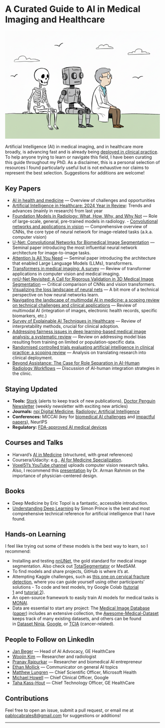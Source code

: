 # A Curated Guide to AI in Medical Imaging and Healthcare

![](ai-medical-imaging.png)

Artificial Intelligence (AI) in medical imaging, and in healthcare more broadly, is advancing fast and is already being [deployed in clinical practice](https://www.england.nhs.uk/long-read/guidance-on-the-use-of-ai-enabled-ambient-scribing-products-in-health-and-care-settings/). To help anyone trying to learn or navigate this field, I have been curating this guide throughout my PhD. As a disclaimer, this is a personal selection of resources I found particularly useful but is not exhaustive nor claims to represent the best selection. Suggestions for additions are welcome! 

## Key Papers
- [AI in health and medicine](https://www.nature.com/articles/s41591-021-01614-0) — Overview of challenges and opportunities
- [Artificial Intelligence in Healthcare: 2024 Year in Review](https://www.medrxiv.org/content/10.1101/2025.02.26.25322978v2): Trends and advances (mainly in research) from last year 
- [Foundation Models in Radiology: What, How, Why, and Why Not](https://pubs.rsna.org/doi/10.1148/radiol.240597) —  Role of large-scale, general, pre-trained models in radiology. - [Convolutional networks and applications in vision](https://ieeexplore.ieee.org/document/5537907) —  Comprehensive overview of CNNs, the core type of neural network for image-related tasks (a.k.a. computer vision)
- [U-Net: Convolutional Networks for Biomedical Image Segmentation](https://arxiv.org/abs/1505.04597) —  Seminal paper introducing the most influential neural network architecture for image-to-image tasks.
- [Attention Is All You Need](https://arxiv.org/abs/1706.03762) —  Seminal paper introducing the architecture that enabled Large Language Models (LLMs), transformers.
- [Transformers in medical imaging: A survey](https://www.sciencedirect.com/science/article/pii/S1361841523000634) —  Review of transformer applications in computer vision and medical imaging.
- [nnU-Net Revisited: A Call for Rigorous Validation in 3D Medical Image Segmentation](https://link.springer.com/chapter/10.1007/978-3-031-72114-4_47) — Critical comparison of CNNs and vision transformers.
- [Visualizing the loss landscape of neural nets](https://arxiv.org/abs/1712.09913) — A bit more of a technical perspective on how neural networks learn.
- [Navigating the landscape of multimodal AI in medicine: a scoping review on technical challenges and clinical applications](https://arxiv.org/abs/2411.03782) — Review of multimodal AI (integration of images, electronic health records, specific biomarkers, etc.)
- [Survey of Explainable AI Techniques in Healthcare](https://www.mdpi.com/1424-8220/23/2/634) — Review of interpretability methods, crucial for clinical adoption.
- [Addressing fairness issues in deep learning-based medical image analysis: a systematic review](https://www.nature.com/articles/s41746-024-01276-5) — Review on addressing model bias resulting from training on limited or population-specific data.
- [Randomised controlled trials evaluating artificial intelligence in clinical practice: a scoping review](https://www.thelancet.com/journals/landig/article/PIIS2589-7500(24)00047-5/fulltext) — Analysis on translating research into clinical deployment.
- [Beyond Assistance: The Case for Role Separation in AI-Human Radiology Workflows](https://pubs.rsna.org/doi/10.1148/radiol.250477) — Discussion of AI-human integration strategies in the clinic.

## Staying Updated 
- **Tools:** [Stork](https://www.storkapp.me/) (alerts to keep track of new publications), [Doctor Penguin Newsletter](https://doctorpenguin.substack.com) (weekly newsletter with exciting new articles)
- **Journals:** [npj Digital Medicine](https://www.nature.com/npjdigitalmed/), [Radiology: Artificial Intelligence](https://pubs.rsna.org/journal/ai) 
- **Conferences:** MICCAI (key for [biomedical AI challenges](https://miccai.org/index.php/special-interest-groups/challenges/miccai-registered-challenges/) and [impactful papers](https://papers.miccai.org/miccai-2024/)), NeurIPS 
- **Regulatory:** [FDA-approved AI medical devices](https://www.fda.gov/medical-devices/software-medical-device-samd/artificial-intelligence-and-machine-learning-aiml-enabled-medical-devices) 

## Courses and Talks 
- Harvard’s [AI in Medicine](https://zitniklab.hms.harvard.edu/AIM2/) (structured, with great references)
- Coursera/Udacity: e.g., [AI for Medicine Specialization](https://www.coursera.org/specializations/ai-for-medicine). 
- [Voxel51’s YouTube channel](https://www.youtube.com/@voxel51/videos) uploads computer vision research talks. Also, I recommend this [presentation](https://www.youtube.com/watch?v=ogEkl-FC0dI) by Dr. Arman Rahmim on the importance of physician-centered design. 

## Books 
- Deep Medicine by Eric Topol is a fantastic, accessible introduction. 
- [Understanding Deep Learning](https://udlbook.github.io/udlbook/) by Simon Prince is the best and most comprehensive technical reference for artificial intelligence that I have found. 

## Hands-on Learning 
I feel like trying out some of these models is the best way to learn, so I recommend: 
- Installing and testing [nnUNet](https://github.com/MIC-DKFZ/nnUNet), the gold standard for medical image segmentation. Also check out [TotalSegmentator](https://github.com/wasserth/TotalSegmentator) or MedSAM. 
- To find models and share projects, GitHub is where it’s at. 
- Attempting Kaggle challenges, such as [this one on cervical fracture detection](https://www.kaggle.com/competitions/rsna-2022-cervical-spine-fracture-detection), where you can guide yourself using other participants’ solutions - To code and test models, try Google Colab ([tutorial 1](https://colab.research.google.com/drive/16pBJQePbqkz3QFV54L4NIkOn1kwpuRrj) and [tutorial 2](https://www.marqo.ai/blog/getting-started-with-google-colab-a-beginners-guide)).
- An open-source framework to easily train AI models for medical tasks is [MONAI](https://monai.io/).
- Data are essential to start any project: The [Medical Image Database](https://www.cuilab.cn/medimg/) ([paper](https://academic.oup.com/gpb/advance-article/doi/10.1093/gpbjnl/qzaf068/8238507?login=false)) includes an extensive collection, the [Awesome-Medical-Dataset](https://github.com/openmedlab/Awesome-Medical-Dataset) keeps track of many existing datasets, and others can be found in [Dataset Ninja](https://datasetninja.com/category/medical), [Google](https://datasetsearch.research.google.com/), or [TCIA](https://www.cancerimagingarchive.net/) (cancer-related). 

## People to Follow on LinkedIn 
- [Jan Beger](https://www.linkedin.com/in/janbeger/) —  Head of AI Advocacy, GE HealthCare
- [Woojin Kim](https://www.linkedin.com/in/woojinkim/) — Researcher and radiologist
- [Pranav Rajpurkar](https://www.linkedin.com/in/pranavrajpurkar/) — Researcher and biomedical AI entrepreneur
- [Ethan Mollick](https://www.linkedin.com/in/emollick/) — Communicator on general AI topics 
- [Matthew Lungren](https://www.linkedin.com/in/mattlungrenmd/) — Chief Scientific Officer, Microsoft Health
- [Michael Howell](https://www.linkedin.com/in/mdhowell/) — Chief Clinical Officer, Google
- [Taha Kass-Hout](https://www.linkedin.com/in/tahak/) — Chief Technology Officer, GE HealthCare


## Contributions
Feel free to open an issue, submit a pull request, or email me at pablocabrales8@gmail.com for suggestions or additions!

---
